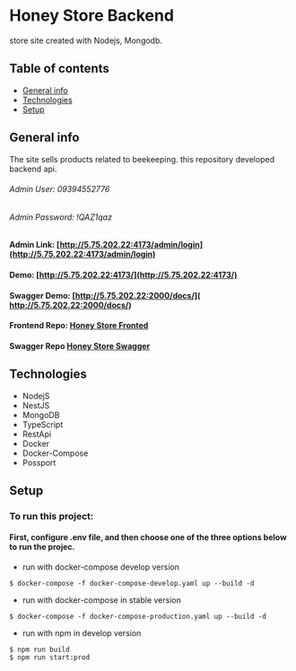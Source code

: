 # Honey Store Backend
 store site created with Nodejs, Mongodb.

## Table of contents
* [General info](#general-info)
* [Technologies](#technologies)
* [Setup](#setup)

## General info
The site sells products related to beekeeping.
this repository developed backend api. 

###### Admin User: 09394552776
###### Admin Password: !QAZ1qaz
#### Admin Link: [http://5.75.202.22:4173/admin/login](http://5.75.202.22:4173/admin/login)

#### Demo: [http://5.75.202.22:4173/](http://5.75.202.22:4173/)

#### Swagger Demo: [http://5.75.202.22:2000/docs/]( http://5.75.202.22:2000/docs/)

#### Frontend Repo: [Honey Store Fronted](https://github.com/a-abdi/honey-store-frontend/)

#### Swagger Repo [Honey Store Swagger](https://github.com/a-abdi/honey-swagger)
	
## Technologies
* NodejS 
* NestJS
* MongoDB
* TypeScript
* RestApi
* Docker
* Docker-Compose
* Possport
	
## Setup
### To run this project:
#### First, configure .env file, and then choose one of the three options below to run the projec.
* run with docker-compose develop version
```
$ docker-compose -f docker-compose-develop.yaml up --build -d
```
* run with docker-compose in stable version
```
$ docker-compose -f docker-compose-production.yaml up --build -d
```
* run with npm in develop version
```
$ npm run build
$ npm run start:prod
```
